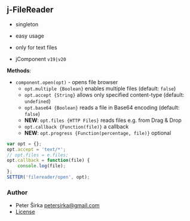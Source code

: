 ## j-FileReader

- singleton
- easy usage
- only for text files

- jComponent `v19|v20`

__Methods__:
- `component.open(opt)` - opens file browser
	- `opt.multiple {Boolean}` enables multiple files (default: `false`)
	- `opt.accept {String}` allows only specified content-type (default: `undefined`)
	- `opt.base64 {Boolean}` reads a file in Base64 encoding (default: `false`)
	- __NEW__: `opt.files {HTTP Files}` reads files e.g. from Drag & Drop
	- `opt.callback {Function(file)}` a callback
	- __NEW__: `opt.progress {Function(percentage, file)}` optional

```js
var opt = {};
opt.accept = 'text/*';
// opt.files = e.files;
opt.callback = function(file) {
	console.log(file);
};
SETTER('filereader/open', opt);
```

### Author

- Peter Širka <petersirka@gmail.com>
- [License](https://www.totaljs.com/license/)